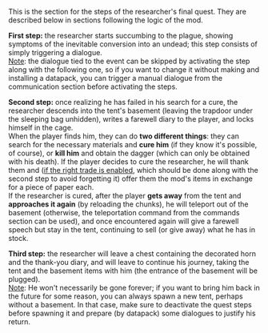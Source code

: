 This is the section for the steps of the researcher's final quest. They are described below in sections following the logic of the mod.

**First step:** the researcher starts succumbing to the plague, showing symptoms of the inevitable conversion into an undead; this step consists of simply triggering a dialogue.  
<u>Note</u>: the dialogue tied to the event can be skipped by activating the step along with the following one, so if you want to change it without making and installing a datapack, you can trigger a manual dialogue from the communication section before activating the steps.

**Second step:** once realizing he has failed in his search for a cure, the researcher descends into the tent's basement (leaving the trapdoor under the sleeping bag unhidden), writes a farewell diary to the player, and locks himself in the cage.  
When the player finds him, they can do **two different things**: they can search for the necessary materials and **cure him** (if they know it's possible, of course), or **kill him** and obtain the dagger (which can only be obtained with his death). If the player decides to cure the researcher, he will thank them and (<u>if the right trade is enabled</u>, which should be done along with the second step to avoid forgetting it) offer them the mod's items in exchange for a piece of paper each.  
If the researcher is cured, after the player **gets away** from the tent and **approaches it again** (by reloading the chunks), he will teleport out of the basement (otherwise, the teleportation command from the commands section can be used), and once encountered again will give a farewell speech but stay in the tent, continuing to sell (or give away) what he has in stock.

**Third step:** the researcher will leave a chest containing the decorated horn and the thank-you diary, and will leave to continue his journey, taking the tent and the basement items with him (the entrance of the basement will be plugged).  
<u>Note</u>: He won't necessarily be gone forever; if you want to bring him back in the future for some reason, you can always spawn a new tent, perhaps without a basement. In that case, make sure to deactivate the quest steps before spawning it and prepare (by datapack) some dialogues to justify his return.
